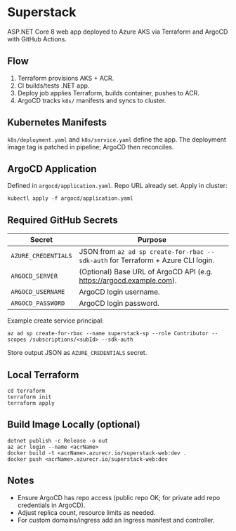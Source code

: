 # Superstack

ASP.NET Core 8 web app deployed to Azure AKS via Terraform and ArgoCD with GitHub Actions.

## Flow
1. Terraform provisions AKS + ACR.
2. CI builds/tests .NET app.
3. Deploy job applies Terraform, builds container, pushes to ACR.
4. ArgoCD tracks `k8s/` manifests and syncs to cluster.

## Kubernetes Manifests
`k8s/deployment.yaml` and `k8s/service.yaml` define the app. The deployment image tag is patched in pipeline; ArgoCD then reconciles.

## ArgoCD Application
Defined in `argocd/application.yaml`. Repo URL already set. Apply in cluster:
```
kubectl apply -f argocd/application.yaml
```

## Required GitHub Secrets
| Secret | Purpose |
| ------ | ------- |
| `AZURE_CREDENTIALS` | JSON from `az ad sp create-for-rbac --sdk-auth` for Terraform + Azure CLI login. |
| `ARGOCD_SERVER` | (Optional) Base URL of ArgoCD API (e.g. https://argocd.example.com). |
| `ARGOCD_USERNAME` | ArgoCD login username. |
| `ARGOCD_PASSWORD` | ArgoCD login password. |

Example create service principal:
```
az ad sp create-for-rbac --name superstack-sp --role Contributor --scopes /subscriptions/<subId> --sdk-auth
```
Store output JSON as `AZURE_CREDENTIALS` secret.

## Local Terraform
```
cd terraform
terraform init
terraform apply
```

## Build Image Locally (optional)
```
dotnet publish -c Release -o out
az acr login --name <acrName>
docker build -t <acrName>.azurecr.io/superstack-web:dev .
docker push <acrName>.azurecr.io/superstack-web:dev
```

## Notes
- Ensure ArgoCD has repo access (public repo OK; for private add repo credentials in ArgoCD).
- Adjust replica count, resource limits as needed.
- For custom domains/ingress add an Ingress manifest and controller.

